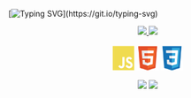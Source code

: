 [![Typing SVG](https://readme-typing-svg.demolab.com?font=Fira+Code&duration=4000&pause=1000&color=0CF711&vCenter=true&multiline=true&width=720&height=120&lines=Ol%C3%A1%2C+meu+nome+%C3%A9+Caio+Patriota%2C+bem-vindo(a)+ao+meu+perfil!;Estudo+An%C3%A1lise+e+Desenvolvimento+de+Sistemas!;Hello+there%2C+I'm+Caio+Patriota%2C+welcome+to+my+profile!;I'm+studying+Systems+Analysis+and+Development.)](https://git.io/typing-svg)
<div align="center">
  <a href="https://github.com/Legalso">
  <img height="180em" src="https://github-readme-stats.vercel.app/api?username=Legalso&show_icons=true&title_color=A9FEF7&theme=radical&include_all_commits=true&count_private=true"/>
  <img height="180em" src="https://github-readme-stats.vercel.app/api/top-langs/?username=Legalso&title_color=A9FEF7&layout=compact&langs_count=7&theme=radical"/>
  </a>
</div>
<div align="center" style="display: inline_block"><br>
  <img align="center" alt="Caio-Js" height="45" width="40" src="https://raw.githubusercontent.com/devicons/devicon/master/icons/javascript/javascript-plain.svg">
  <img align="center" alt="Caio-HTML" height="45" width="40" src="https://raw.githubusercontent.com/devicons/devicon/master/icons/html5/html5-original.svg">
  <img align="center" alt="Caio-CSS" height="45" width="40" src="https://raw.githubusercontent.com/devicons/devicon/master/icons/css3/css3-original.svg">
</div>
<br/>
<div align="center">
  <a href = "mailto:patriotacaio2003@gmail.com"><img src="https://img.shields.io/badge/-Gmail-%23333?style=for-the-badge&logo=gmail&logoColor=white" target="_blank"></a>
  <a href="https://www.linkedin.com/in/caiopatriota" target="_blank"><img src="https://img.shields.io/badge/-LinkedIn-%230077B5?style=for-the-badge&logo=linkedin&logoColor=white" target="_blank"></a>
</div>
